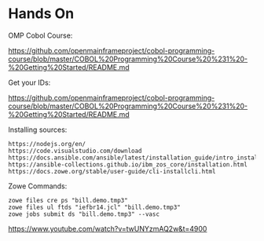 # Hands On

OMP Cobol Course:

https://github.com/openmainframeproject/cobol-programming-course/blob/master/COBOL%20Programming%20Course%20%231%20-%20Getting%20Started/README.md


Get your IDs:

https://github.com/openmainframeproject/cobol-programming-course/blob/master/COBOL%20Programming%20Course%20%231%20-%20Getting%20Started/README.md

Installing sources:
```
https://nodejs.org/en/
https://code.visualstudio.com/download
https://docs.ansible.com/ansible/latest/installation_guide/intro_installation.html
https://ansible-collections.github.io/ibm_zos_core/installation.html
https://docs.zowe.org/stable/user-guide/cli-installcli.html
```


Zowe Commands:
```
zowe files cre ps "bill.demo.tmp3"
zowe files ul ftds "iefbr14.jcl" "bill.demo.tmp3"
zowe jobs submit ds "bill.demo.tmp3" --vasc
```

https://www.youtube.com/watch?v=twUNYzmAQ2w&t=4900

